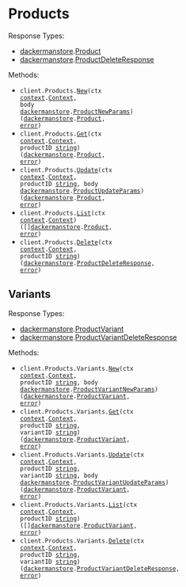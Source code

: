 # Products

Response Types:

- <a href="https://pkg.go.dev/github.com/dackerman/demostore-go">dackermanstore</a>.<a href="https://pkg.go.dev/github.com/dackerman/demostore-go#Product">Product</a>
- <a href="https://pkg.go.dev/github.com/dackerman/demostore-go">dackermanstore</a>.<a href="https://pkg.go.dev/github.com/dackerman/demostore-go#ProductDeleteResponse">ProductDeleteResponse</a>

Methods:

- <code title="post /products">client.Products.<a href="https://pkg.go.dev/github.com/dackerman/demostore-go#ProductService.New">New</a>(ctx <a href="https://pkg.go.dev/context">context</a>.<a href="https://pkg.go.dev/context#Context">Context</a>, body <a href="https://pkg.go.dev/github.com/dackerman/demostore-go">dackermanstore</a>.<a href="https://pkg.go.dev/github.com/dackerman/demostore-go#ProductNewParams">ProductNewParams</a>) (<a href="https://pkg.go.dev/github.com/dackerman/demostore-go">dackermanstore</a>.<a href="https://pkg.go.dev/github.com/dackerman/demostore-go#Product">Product</a>, <a href="https://pkg.go.dev/builtin#error">error</a>)</code>
- <code title="get /products/{product_id}">client.Products.<a href="https://pkg.go.dev/github.com/dackerman/demostore-go#ProductService.Get">Get</a>(ctx <a href="https://pkg.go.dev/context">context</a>.<a href="https://pkg.go.dev/context#Context">Context</a>, productID <a href="https://pkg.go.dev/builtin#string">string</a>) (<a href="https://pkg.go.dev/github.com/dackerman/demostore-go">dackermanstore</a>.<a href="https://pkg.go.dev/github.com/dackerman/demostore-go#Product">Product</a>, <a href="https://pkg.go.dev/builtin#error">error</a>)</code>
- <code title="put /products/{product_id}">client.Products.<a href="https://pkg.go.dev/github.com/dackerman/demostore-go#ProductService.Update">Update</a>(ctx <a href="https://pkg.go.dev/context">context</a>.<a href="https://pkg.go.dev/context#Context">Context</a>, productID <a href="https://pkg.go.dev/builtin#string">string</a>, body <a href="https://pkg.go.dev/github.com/dackerman/demostore-go">dackermanstore</a>.<a href="https://pkg.go.dev/github.com/dackerman/demostore-go#ProductUpdateParams">ProductUpdateParams</a>) (<a href="https://pkg.go.dev/github.com/dackerman/demostore-go">dackermanstore</a>.<a href="https://pkg.go.dev/github.com/dackerman/demostore-go#Product">Product</a>, <a href="https://pkg.go.dev/builtin#error">error</a>)</code>
- <code title="get /products">client.Products.<a href="https://pkg.go.dev/github.com/dackerman/demostore-go#ProductService.List">List</a>(ctx <a href="https://pkg.go.dev/context">context</a>.<a href="https://pkg.go.dev/context#Context">Context</a>) ([]<a href="https://pkg.go.dev/github.com/dackerman/demostore-go">dackermanstore</a>.<a href="https://pkg.go.dev/github.com/dackerman/demostore-go#Product">Product</a>, <a href="https://pkg.go.dev/builtin#error">error</a>)</code>
- <code title="delete /products/{product_id}">client.Products.<a href="https://pkg.go.dev/github.com/dackerman/demostore-go#ProductService.Delete">Delete</a>(ctx <a href="https://pkg.go.dev/context">context</a>.<a href="https://pkg.go.dev/context#Context">Context</a>, productID <a href="https://pkg.go.dev/builtin#string">string</a>) (<a href="https://pkg.go.dev/github.com/dackerman/demostore-go">dackermanstore</a>.<a href="https://pkg.go.dev/github.com/dackerman/demostore-go#ProductDeleteResponse">ProductDeleteResponse</a>, <a href="https://pkg.go.dev/builtin#error">error</a>)</code>

## Variants

Response Types:

- <a href="https://pkg.go.dev/github.com/dackerman/demostore-go">dackermanstore</a>.<a href="https://pkg.go.dev/github.com/dackerman/demostore-go#ProductVariant">ProductVariant</a>
- <a href="https://pkg.go.dev/github.com/dackerman/demostore-go">dackermanstore</a>.<a href="https://pkg.go.dev/github.com/dackerman/demostore-go#ProductVariantDeleteResponse">ProductVariantDeleteResponse</a>

Methods:

- <code title="post /products/{product_id}/variants">client.Products.Variants.<a href="https://pkg.go.dev/github.com/dackerman/demostore-go#ProductVariantService.New">New</a>(ctx <a href="https://pkg.go.dev/context">context</a>.<a href="https://pkg.go.dev/context#Context">Context</a>, productID <a href="https://pkg.go.dev/builtin#string">string</a>, body <a href="https://pkg.go.dev/github.com/dackerman/demostore-go">dackermanstore</a>.<a href="https://pkg.go.dev/github.com/dackerman/demostore-go#ProductVariantNewParams">ProductVariantNewParams</a>) (<a href="https://pkg.go.dev/github.com/dackerman/demostore-go">dackermanstore</a>.<a href="https://pkg.go.dev/github.com/dackerman/demostore-go#ProductVariant">ProductVariant</a>, <a href="https://pkg.go.dev/builtin#error">error</a>)</code>
- <code title="get /products/{product_id}/variants/{variant_id}">client.Products.Variants.<a href="https://pkg.go.dev/github.com/dackerman/demostore-go#ProductVariantService.Get">Get</a>(ctx <a href="https://pkg.go.dev/context">context</a>.<a href="https://pkg.go.dev/context#Context">Context</a>, productID <a href="https://pkg.go.dev/builtin#string">string</a>, variantID <a href="https://pkg.go.dev/builtin#string">string</a>) (<a href="https://pkg.go.dev/github.com/dackerman/demostore-go">dackermanstore</a>.<a href="https://pkg.go.dev/github.com/dackerman/demostore-go#ProductVariant">ProductVariant</a>, <a href="https://pkg.go.dev/builtin#error">error</a>)</code>
- <code title="put /products/{product_id}/variants/{variant_id}">client.Products.Variants.<a href="https://pkg.go.dev/github.com/dackerman/demostore-go#ProductVariantService.Update">Update</a>(ctx <a href="https://pkg.go.dev/context">context</a>.<a href="https://pkg.go.dev/context#Context">Context</a>, productID <a href="https://pkg.go.dev/builtin#string">string</a>, variantID <a href="https://pkg.go.dev/builtin#string">string</a>, body <a href="https://pkg.go.dev/github.com/dackerman/demostore-go">dackermanstore</a>.<a href="https://pkg.go.dev/github.com/dackerman/demostore-go#ProductVariantUpdateParams">ProductVariantUpdateParams</a>) (<a href="https://pkg.go.dev/github.com/dackerman/demostore-go">dackermanstore</a>.<a href="https://pkg.go.dev/github.com/dackerman/demostore-go#ProductVariant">ProductVariant</a>, <a href="https://pkg.go.dev/builtin#error">error</a>)</code>
- <code title="get /products/{product_id}/variants">client.Products.Variants.<a href="https://pkg.go.dev/github.com/dackerman/demostore-go#ProductVariantService.List">List</a>(ctx <a href="https://pkg.go.dev/context">context</a>.<a href="https://pkg.go.dev/context#Context">Context</a>, productID <a href="https://pkg.go.dev/builtin#string">string</a>) ([]<a href="https://pkg.go.dev/github.com/dackerman/demostore-go">dackermanstore</a>.<a href="https://pkg.go.dev/github.com/dackerman/demostore-go#ProductVariant">ProductVariant</a>, <a href="https://pkg.go.dev/builtin#error">error</a>)</code>
- <code title="delete /products/{product_id}/variants/{variant_id}">client.Products.Variants.<a href="https://pkg.go.dev/github.com/dackerman/demostore-go#ProductVariantService.Delete">Delete</a>(ctx <a href="https://pkg.go.dev/context">context</a>.<a href="https://pkg.go.dev/context#Context">Context</a>, productID <a href="https://pkg.go.dev/builtin#string">string</a>, variantID <a href="https://pkg.go.dev/builtin#string">string</a>) (<a href="https://pkg.go.dev/github.com/dackerman/demostore-go">dackermanstore</a>.<a href="https://pkg.go.dev/github.com/dackerman/demostore-go#ProductVariantDeleteResponse">ProductVariantDeleteResponse</a>, <a href="https://pkg.go.dev/builtin#error">error</a>)</code>
